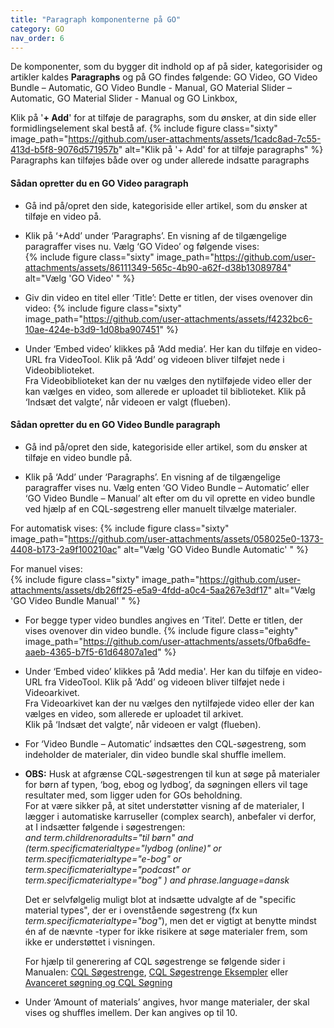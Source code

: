 ```yaml
---
title: "Paragraph komponenterne på GO"
category: GO
nav_order: 6
---
```


De komponenter, som du bygger dit indhold op af på sider, kategorisider og artikler kaldes **Paragraphs** og på GO findes følgende: GO Video, GO Video Bundle – Automatic, GO Video Bundle - Manual, GO Material Slider – Automatic, GO Material Slider - Manual og GO Linkbox, 

Klik på '**+ Add**' for at tilføje de paragraphs, som du ønsker, at din side eller formidlingselement skal bestå af. 
{% include figure class="sixty" image_path="https://github.com/user-attachments/assets/1cadc8ad-7c55-413d-b5f8-9076d571957b" alt="Klik på '+ Add' for at tilføje paragraphs" %}
Paragraphs kan tilføjes både over og under allerede indsatte paragraphs


#### Sådan opretter du en GO Video paragraph 

- Gå ind på/opret den side, kategoriside eller artikel, som du ønsker at tilføje en video på. 

- Klik på ‘+Add’ under ‘Paragraphs’. En visning af de tilgængelige paragraffer vises nu. Vælg ‘GO Video’ og følgende vises:  
  {% include figure class="sixty" image_path="https://github.com/user-attachments/assets/86111349-565c-4b90-a62f-d38b13089784" alt="Vælg 'GO Video' " %}

- Giv din video en titel eller ‘Title’: Dette er titlen, der vises ovenover din video: 
  {% include figure class="sixty" image_path="https://github.com/user-attachments/assets/f4232bc6-10ae-424e-b3d9-1d08ba907451" %}

- Under ‘Embed video’ klikkes på ‘Add media’. Her kan du tilføje en video-URL fra VideoTool. Klik på ‘Add’ og videoen bliver tilføjet nede i Videobiblioteket.  
Fra Videobiblioteket kan der nu vælges den nytilføjede video eller der kan vælges en video, som allerede er uploadet til biblioteket.
Klik på ‘Indsæt det valgte’, når videoen er valgt (flueben). 



#### Sådan opretter du en GO Video Bundle paragraph 

- Gå ind på/opret den side, kategoriside eller artikel, som du ønsker at tilføje en video bundle på. 

- Klik på ‘Add’ under ‘Paragraphs’. En visning af de tilgængelige paragraffer vises nu. Vælg enten ‘GO Video Bundle – Automatic’ eller ‘GO Video Bundle – Manual’ alt efter om du vil oprette en video bundle ved hjælp af en CQL-søgestreng eller manuelt tilvælge materialer.  

For automatisk vises:
  {% include figure class="sixty" image_path="https://github.com/user-attachments/assets/058025e0-1373-4408-b173-2a9f100210ac" alt="Vælg 'GO Video Bundle Automatic' " %}

For manuel vises:  
  {% include figure class="sixty" image_path="https://github.com/user-attachments/assets/db26ff25-e5a9-4fdd-a0c4-5aa267e3df17" alt="Vælg 'GO Video Bundle Manual' " %}

- For begge typer video bundles angives en ’Titel’. Dette er titlen, der vises ovenover din video bundle.
{% include figure class="eighty" image_path="https://github.com/user-attachments/assets/0fba6dfe-aaeb-4365-b7f5-61d64807a1ed" %}

- Under ‘Embed video’ klikkes på ‘Add media'. Her kan du tilføje en video-URL fra VideoTool. Klik på ‘Add’ og videoen bliver tilføjet nede i Videoarkivet.  
Fra Videoarkivet kan der nu vælges den nytilføjede video eller der kan vælges en video, som allerede er uploadet til arkivet.  
Klik på ‘Indsæt det valgte’, når videoen er valgt (flueben). 

- For ‘Video Bundle – Automatic’ indsættes den CQL-søgestreng, som indeholder de materialer, din video bundle skal shuffle imellem.

- **OBS:** Husk at afgrænse CQL-søgestrengen til kun at søge på materialer for børn af typen, ‘bog, ebog og lydbog’, da søgningen ellers vil tage resultater med, som ligger uden for GOs beholdning.  
For at være sikker på, at sitet understøtter visning af de materialer, I lægger i automatiske karruseller (complex search), anbefaler vi derfor, at I indsætter følgende i søgestrengen:  
*and term.childrenoradults="til børn" and (term.specificmaterialtype="lydbog (online)" or term.specificmaterialtype="e-bog" or term.specificmaterialtype="podcast" or term.specificmaterialtype="bog" ) and phrase.language=dansk* 

  Det er selvfølgelig muligt blot at indsætte udvalgte af de "specific material types", der er i ovenstående søgestreng (fx kun *term.specificmaterialtype="bog"*), men det er vigtigt at benytte mindst én af de nævnte -typer for ikke risikere at søge materialer frem, som ikke er understøttet i visningen. 

  For hjælp til generering af CQL søgestrenge se følgende sider i Manualen: [CQL Søgestrenge](https://www.folkebibliotekernescms.dk/main/indhold/cql-soegestrenge/), [CQL Søgestrenge Eksempler](https://www.folkebibliotekernescms.dk/main/indhold/cql-soegestrenge-eksempler/) eller [Avanceret søgning og CQL Søgning](https://www.folkebibliotekernescms.dk/main/nye-features/avanceret-sogning/) 

- Under ‘Amount of materials’ angives, hvor mange materialer, der skal vises og shuffles imellem. Der kan angives op til 10. 


